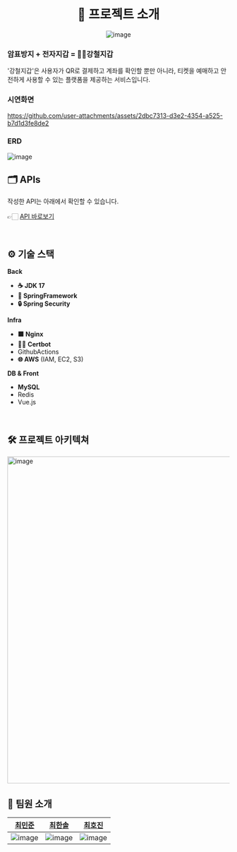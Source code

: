 <div align="center">
  

# 👜 프로젝트 소개

![image](https://github.com/user-attachments/assets/231b923a-57cf-41cb-8f35-dcff1b5bc287)

</div>

### 암표방지 + 전자지갑 = 💪🏼강철지갑

'강철지갑'은 사용자가 QR로 결제하고 계좌를 확인할 뿐만 아니라, 티켓을 예매하고 안전하게 사용할 수 있는 플랫폼을 제공하는 서비스입니다.


### 시연화면

https://github.com/user-attachments/assets/2dbc7313-d3e2-4354-a525-b7d1d3fe8de2

### ERD

![image](https://github.com/user-attachments/assets/b04c5bc8-7bf2-4891-bfd3-e6433a54a827)



## 🗂️ APIs

작성한 API는 아래에서 확인할 수 있습니다.

👉🏻 [API 바로보기](https://groovy-gong-c2f.notion.site/API-14894635e71680a5b4cece5e06ab4012?pvs=74)

<br />

## ⚙ 기술 스택

<div align= "left">

**Back**

- **☕ JDK 17**
- **🚀 SpringFramework**
- **🔒 Spring Security**

**Infra**

- **🟩 Nginx**
- 🏋🏻 **Certbot**
- GithubActions
- **🌐 AWS** (IAM, EC2, S3)

**DB & Front**

- **MySQL**
- Redis
- Vue.js

</div>

<br />

## 🛠️ 프로젝트 아키텍쳐

<img width="741" alt="image" src="https://github.com/user-attachments/assets/025ca040-616f-4a0c-a316-aeb89c77884f">

<br />

</div>

## 👥 팀원 소개

|                          [최민준](https://github.com/veniharuka)                          |                           [최한솔](https://github.com/chuseok)                            |                         [최호진](https://github.com/gentle-tiger)                         |
| :---------------------------------------------------------------------------------------: | :---------------------------------------------------------------------------------------: | :---------------------------------------------------------------------------------------: |
| ![image](https://github.com/user-attachments/assets/3c3090a3-e0b9-439b-a16b-0506020b94ea) | ![image](https://github.com/user-attachments/assets/c72046ed-c9d5-44ce-9bd3-2ebb24e2e008) | ![image](https://github.com/user-attachments/assets/05a62117-2d66-499e-b9e2-9108549fb6e3) |
